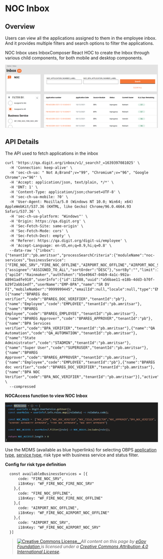 # NOC Inbox

## Overview

Users can view all the applications assigned to them in the employee inbox. And it provides multiple filters and search options to filter the applications.

NOC Inbox uses InboxComposer React HOC to create the Inbox through various child components, for both mobile and desktop components.

![](<../../../../.gitbook/assets/image (30) (1).png>)

## API Details

The API used to fetch applications in the inbox

```
curl 'https://qa.digit.org/inbox/v1/_search?_=1639397081025' \
  -H 'Connection: keep-alive' \
  -H 'sec-ch-ua: " Not A;Brand";v="99", "Chromium";v="96", "Google Chrome";v="96"' \
  -H 'Accept: application/json, text/plain, */*' \
  -H 'DNT: 1' \
  -H 'Content-Type: application/json;charset=UTF-8' \
  -H 'sec-ch-ua-mobile: ?0' \
  -H 'User-Agent: Mozilla/5.0 (Windows NT 10.0; Win64; x64) AppleWebKit/537.36 (KHTML, like Gecko) Chrome/96.0.4664.93 Safari/537.36' \
  -H 'sec-ch-ua-platform: "Windows"' \
  -H 'Origin: https://qa.digit.org' \
  -H 'Sec-Fetch-Site: same-origin' \
  -H 'Sec-Fetch-Mode: cors' \
  -H 'Sec-Fetch-Dest: empty' \
  -H 'Referer: https://qa.digit.org/digit-ui/employee' \
  -H 'Accept-Language: en-US,en;q=0.9,hi;q=0.8' \
  --data-raw '{"inbox":{"tenantId":"pb.amritsar","processSearchCriteria":{"moduleName":"noc-services","businessService":["FIRE_NOC_SRV","FIRE_NOC_OFFLINE","AIRPORT_NOC_OFFLINE","AIRPORT_NOC_SRV"]},"moduleSearchCriteria":{"assignee":"ASSIGNED_TO_ALL","sortOrder":"DESC"},"sortBy":"","limit":10,"offset":0,"sortOrder":"DESC"},"RequestInfo":{"apiId":"Rainmaker","authToken":"b5e49647-04b9-4a1c-992a-d8941adfe910","userInfo":{"id":12588,"uuid":"a56bae11-e18b-4dd3-b70f-b29f2abb1edf","userName":"EMP-BPA","name":"SR DV FI","mobileNumber":"9999999445","emailId":null,"locale":null,"type":"EMPLOYEE","roles":[{"name":"BPAREG doc verifier","code":"BPAREG_DOC_VERIFIER","tenantId":"pb"},{"name":"Employee","code":"EMPLOYEE","tenantId":"pb.amritsar"},{"name":"BPAREG Employee","code":"BPAREG_EMPLOYEE","tenantId":"pb.amritsar"},{"name":"BPAREG Approver","code":"BPAREG_APPROVER","tenantId":"pb"},{"name":"BPA Services verifier","code":"BPA_VERIFIER","tenantId":"pb.amritsar"},{"name":"QA Automation","code":"QA_AUTOMATION","tenantId":"pb.amritsar"},{"name":"State Administrator","code":"STADMIN","tenantId":"pb.amritsar"},{"name":"Super User","code":"SUPERUSER","tenantId":"pb.amritsar"},{"name":"BPAREG Approver","code":"BPAREG_APPROVER","tenantId":"pb.amritsar"},{"name":"Employee","code":"EMPLOYEE","tenantId":"pb"},{"name":"BPAREG doc verifier","code":"BPAREG_DOC_VERIFIER","tenantId":"pb.amritsar"},{"name":"BPA NOC Verifier","code":"BPA_NOC_VERIFIER","tenantId":"pb.amritsar"}],"active":true,"tenantId":"pb.amritsar","permanentCity":null}}}' \
  --compressed
```

**NOCAccess function to view NOC Inbox**

![](../../../../.gitbook/assets/image-20211213-120744.png)

Use the MDMS (available as blue hyperlinks) for selecting OBPS [application type](https://github.com/egovernments/egov-mdms-data/blob/DEV/data/pb/BPA/ApplicationType.json), [service type](https://github.com/egovernments/egov-mdms-data/blob/DEV/data/pb/BPA/ServiceType.json), risk type with business service and status filter.

**Config for risk type definition**

```
  const availableBusinessServices = [{
      code: "FIRE_NOC_SRV",
      i18nKey: "WF_FIRE_NOC_FIRE_NOC_SRV"
    },{
      code: "FIRE_NOC_OFFLINE",
      i18nKey: "WF_FIRE_NOC_FIRE_NOC_OFFLINE"
    },{
      code: "AIRPORT_NOC_OFFLINE",
      i18nKey: "WF_FIRE_NOC_AIRPORT_NOC_OFFLINE"
    },{
      code: "AIRPORT_NOC_SRV",
      i18nKey: "WF_FIRE_NOC_AIRPORT_NOC_SRV"
  }]
```



> [![Creative Commons License](https://i.creativecommons.org/l/by/4.0/80x15.png)\_\_](http://creativecommons.org/licenses/by/4.0/)_All content on this page by_ [_eGov Foundation_ ](https://egov.org.in/)_is licensed under a_ [_Creative Commons Attribution 4.0 International License_](http://creativecommons.org/licenses/by/4.0/)_._
